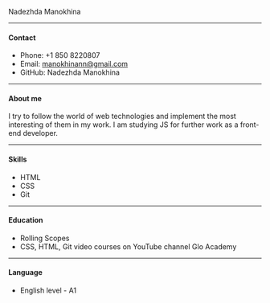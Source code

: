  Nadezhda Manokhina  
 

---

#### Contact 
* Phone: +1 850 8220807
* Email: manokhinann@gmail.com
* GitHub: Nadezhda Manokhina  
---

#### About me
 
I try to follow the world of web technologies and implement the most interesting of them in my work.
I am studying JS for further work as a front-end developer.  

--- 
#### Skills
 
* HTML
* CSS
* Git
--- 
#### Education
 
* Rolling Scopes
* CSS, HTML, Git video courses on YouTube channel Glo Academy
--- 
#### Language
 
* English level - A1
 

